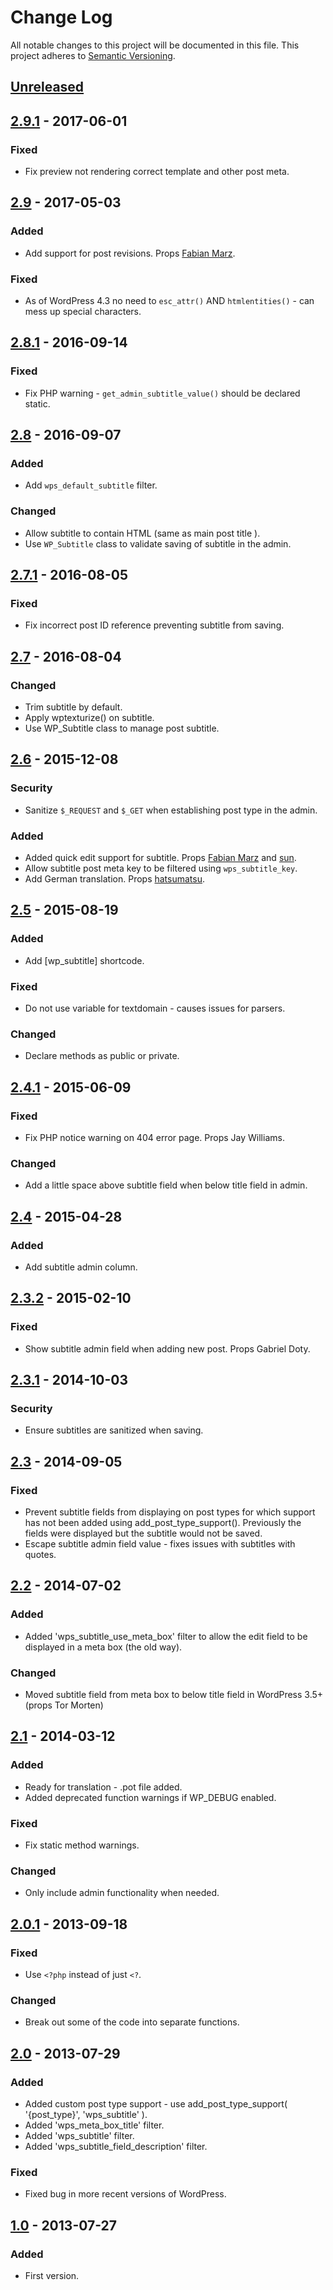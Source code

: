 # Change Log
All notable changes to this project will be documented in this file.
This project adheres to [Semantic Versioning](http://semver.org/).

## [Unreleased]

## [2.9.1] - 2017-06-01

### Fixed
- Fix preview not rendering correct template and other post meta.

## [2.9] - 2017-05-03

### Added
- Add support for post revisions. Props [Fabian Marz](https://github.com/fabianmarz).

### Fixed
- As of WordPress 4.3 no need to `esc_attr()` AND `htmlentities()` - can mess up special characters.

## [2.8.1] - 2016-09-14

### Fixed
- Fix PHP warning - `get_admin_subtitle_value()` should be declared static.

## [2.8] - 2016-09-07

### Added
- Add `wps_default_subtitle` filter.

### Changed
- Allow subtitle to contain HTML (same as main post title ).
- Use `WP_Subtitle` class to validate saving of subtitle in the admin.

## [2.7.1] - 2016-08-05

### Fixed
- Fix incorrect post ID reference preventing subtitle from saving.

## [2.7] - 2016-08-04

### Changed
- Trim subtitle by default.
- Apply wptexturize() on subtitle.
- Use WP_Subtitle class to manage post subtitle.

## [2.6] - 2015-12-08

### Security
- Sanitize `$_REQUEST` and `$_GET` when establishing post type in the admin.

### Added
- Added quick edit support for subtitle. Props [Fabian Marz](https://github.com/fabianmarz) and [sun](https://github.com/sun).
- Allow subtitle post meta key to be filtered using `wps_subtitle_key`.
- Add German translation. Props [hatsumatsu](https://github.com/hatsumatsu).

## [2.5] - 2015-08-19

### Added
- Add [wp_subtitle] shortcode.

### Fixed
- Do not use variable for textdomain - causes issues for parsers.

### Changed
- Declare methods as public or private.

## [2.4.1] - 2015-06-09

### Fixed
- Fix PHP notice warning on 404 error page. Props Jay Williams.

### Changed
- Add a little space above subtitle field when below title field in admin.

## [2.4] - 2015-04-28

### Added
- Add subtitle admin column.

## [2.3.2] - 2015-02-10

### Fixed
- Show subtitle admin field when adding new post. Props Gabriel Doty.

## [2.3.1] - 2014-10-03

### Security
- Ensure subtitles are sanitized when saving.

## [2.3] - 2014-09-05

### Fixed
- Prevent subtitle fields from displaying on post types for which support has not been added using add_post_type_support(). Previously the fields were displayed but the subtitle would not be saved.
- Escape subtitle admin field value - fixes issues with subtitles with quotes.

## [2.2] - 2014-07-02

### Added
- Added 'wps_subtitle_use_meta_box' filter to allow the edit field to be displayed in a meta box (the old way).

### Changed
- Moved subtitle field from meta box to below title field in WordPress 3.5+ (props Tor Morten)

## [2.1] - 2014-03-12

### Added
- Ready for translation - .pot file added.
- Added deprecated function warnings if WP_DEBUG enabled.

### Fixed
- Fix static method warnings.

### Changed
- Only include admin functionality when needed.

## [2.0.1] - 2013-09-18

### Fixed
- Use `<?php` instead of just `<?`.

### Changed
- Break out some of the code into separate functions.

## [2.0] - 2013-07-29

### Added
- Added custom post type support - use add_post_type_support( '{post_type}', 'wps_subtitle' ).
- Added 'wps_meta_box_title' filter.
- Added 'wps_subtitle' filter.
- Added 'wps_subtitle_field_description' filter.

### Fixed
- Fixed bug in more recent versions of WordPress.

## [1.0] - 2013-07-27

### Added
- First version.

[Unreleased]: https://github.com/benhuson/wp-subtitle/compare/2.9.1...HEAD
[2.9.1]: https://github.com/benhuson/wp-subtitle/compare/2.9...2.9.1
[2.9]: https://github.com/benhuson/wp-subtitle/compare/2.8.1...2.9
[2.8.1]: https://github.com/benhuson/wp-subtitle/compare/2.8...2.8.1
[2.8]: https://github.com/benhuson/wp-subtitle/compare/2.7.1...2.8
[2.7.1]: https://github.com/benhuson/wp-subtitle/compare/2.7...2.7.1
[2.7]: https://github.com/benhuson/wp-subtitle/compare/2.6...2.7
[2.6]: https://github.com/benhuson/wp-subtitle/compare/2.5...2.6
[2.5]: https://github.com/benhuson/wp-subtitle/compare/2.4.1...2.5
[2.4.1]: https://github.com/benhuson/wp-subtitle/compare/2.4...2.4.1
[2.4]: https://github.com/benhuson/wp-subtitle/compare/2.3.2...2.4
[2.3.2]: https://github.com/benhuson/wp-subtitle/compare/2.3.1...2.3.2
[2.3.1]: https://github.com/benhuson/wp-subtitle/compare/2.3...2.3.1
[2.3]: https://github.com/benhuson/wp-subtitle/compare/2.2...2.3
[2.2]: https://github.com/benhuson/wp-subtitle/compare/2.1...2.2
[2.1]: https://github.com/benhuson/wp-subtitle/compare/2.0.1...2.1
[2.0.1]: https://github.com/benhuson/wp-subtitle/compare/2.0...2.0.1
[2.0]: https://github.com/benhuson/wp-subtitle/compare/1.0...2.0
[1.0]: https://github.com/benhuson/wp-subtitle/tree/1.0
